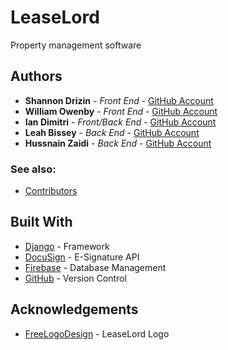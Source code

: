 # LeaseLord

Property management software

## Authors

* **Shannon Drizin** - *Front End* - [GitHub Account](https://github.com/shannondrizin )
* **William Owenby** - *Front End* - [GitHub Account](https://github.com/william-c-owenby)
* **Ian Dimitri** - *Front/Back End* - [GitHub Account](https://github.com/imd15)
* **Leah Bissey** - *Back End* - [GitHub Account](https://github.com/Leahbissey)
* **Hussnain Zaidi** - *Back End* - [GitHub Account](https://github.com/hmz99)

### See also:

* [Contributors](https://github.com/LeaseLord/LeaseLordWeb/graphs/contributors)

## Built With

* [Django](https://www.djangoproject.com/) - Framework
* [DocuSign](https://www.docusign.com/) - E-Signature API
* [Firebase](https://firebase.google.com/) - Database Management
* [GitHub](https://github.com/) - Version Control

## Acknowledgements

* [FreeLogoDesign](https://www.freelogodesign.org/) - LeaseLord Logo
